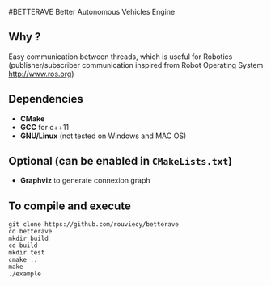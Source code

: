 #BETTERAVE
Better Autonomous Vehicles Engine

## Why ?
Easy communication between threads, which is useful for Robotics (publisher/subscriber communication inspired from Robot Operating System http://www.ros.org)

## Dependencies
+    **CMake**
+    **GCC** for c++11
+    **GNU/Linux** (not tested on Windows and MAC OS)

## Optional (can be enabled in `CMakeLists.txt`)
+    **Graphviz** to generate connexion graph

## To compile and execute
    git clone https://github.com/rouviecy/betterave
    cd betterave
    mkdir build
    cd build
    mkdir test
    cmake ..
    make
    ./example